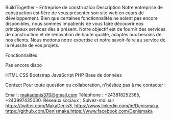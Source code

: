 BuildTogether - Entreprise de construction
Description
Notre entreprise de construction est fière de vous présenter son site web en cours de développement. Bien que certaines fonctionnalités ne soient pas encore disponibles, nous sommes impatients de vous faire découvrir nos principaux services dès à présent.
Notre objectif est de fournir des services de construction et de rénovation de haute qualité, adaptés aux besoins de nos clients. Nous mettons notre expertise et notre savoir-faire au service de la réussite de vos projets.

Fonctionnalités

Pas encore dispo

HTML
CSS
Bootstrap
JavaScript
PHP
Base de données

Contact
Pour toute question ou collaboration, n'hésitez pas à me contacter :

Email : makadenis370@gmail.com
Téléphone : +243818252385, +243997435030.
Réseaux sociaux : Suivez-moi sur https://twitter.com/MakaDenis3, https://www.linkedin.com/in/Denismaka, https://github.com/Denismaka,https://www.facebook.com/Denismaka
